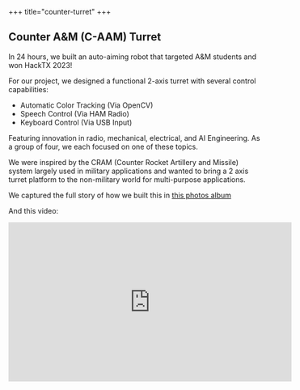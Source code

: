 +++
title="counter-turret"
+++

## Counter A&M (C-AAM) Turret


In 24 hours, we built an auto-aiming robot that targeted A&M students and won HackTX 2023!

For our project, we designed a functional 2-axis turret with several control capabilities:

- Automatic Color Tracking (Via OpenCV)
- Speech Control (Via HAM Radio)
- Keyboard Control (Via USB Input)

Featuring innovation in radio, mechanical, electrical, and AI Engineering. As a group of four, we each focused on one of these topics.

We were inspired by the CRAM (Counter Rocket Artillery and Missile) system largely used in military applications and wanted to bring a 2 axis turret platform to the non-military world for multi-purpose applications.

We captured the full story of how we built this in [this photos album](https://photos.google.com/share/AF1QipO2ZUEabdTDqE61_cXa_whHBsWGtahYJb0-R4R9buSMHx8EpsttLtMs4er47ZNUug?key=R0hrOTlXN0drREExREUzTWswc2FlR1pRcmZhQlB3)

And this video:

<iframe width="560" height="315" src="https://www.youtube.com/embed/O36_HwhB4es?si=4bKMeNDPOLH4o3fJ" title="YouTube video player" frameborder="0" allow="accelerometer; autoplay; clipboard-write; encrypted-media; gyroscope; picture-in-picture; web-share" referrerpolicy="strict-origin-when-cross-origin" allowfullscreen></iframe>